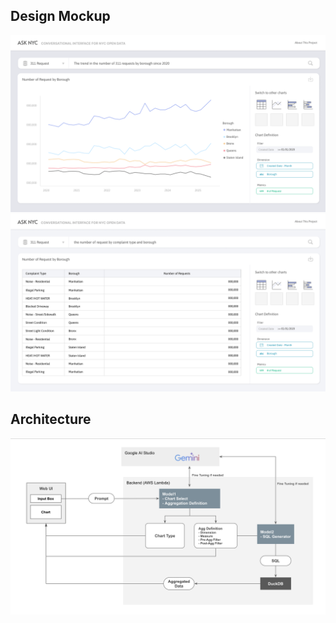 ## Design Mockup
![top](images/line_chart.png)
![main](images/table.png)
## Architecture
![architecture](images/architecture.png)

